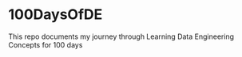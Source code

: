 # 100DaysOfDE
This repo documents my journey through Learning Data Engineering Concepts for 100 days 
